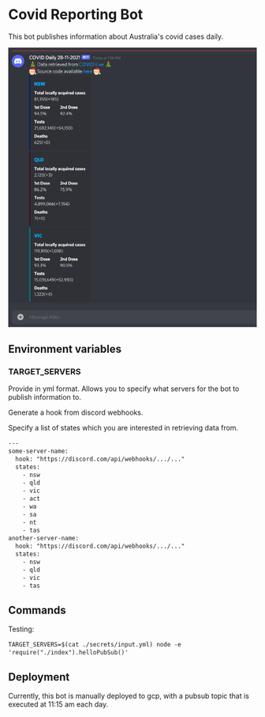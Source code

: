 # Covid Reporting Bot

This bot publishes information about Australia's covid cases daily.

![alt text](https://github.com/duong/covid-bot/blob/master/example-covid.PNG?raw=true)

## Environment variables

### TARGET_SERVERS

Provide in yml format. Allows you to specify what servers for the bot to publish information to.

Generate a hook from discord webhooks.

Specify a list of states which you are interested in retrieving data from.

```
---
some-server-name:
  hook: "https://discord.com/api/webhooks/.../..."
  states:
    - nsw
    - qld
    - vic
    - act
    - wa
    - sa
    - nt
    - tas 
another-server-name:
  hook: "https://discord.com/api/webhooks/.../..."
  states:
    - nsw
    - qld
    - vic
    - tas 
```

## Commands

Testing: 
```
TARGET_SERVERS=$(cat ./secrets/input.yml) node -e 'require("./index").helloPubSub()'
```

## Deployment

Currently, this bot is manually deployed to gcp, with a pubsub topic that is executed at 11:15 am each day.
